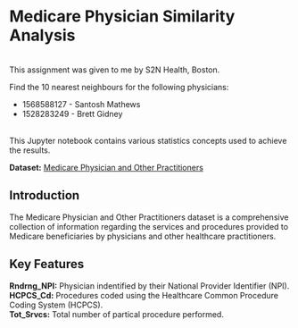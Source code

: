 # Medicare Physician Similarity Analysis</span>
<br>
This assignment was given to me by S2N Health, Boston.
<br>

Find the 10 nearest neighbours for the following physicians:
 - 1568588127 - Santosh Mathews
 - 1528283249 - Brett Gidney

<br>
This Jupyter notebook contains various statistics concepts used to achieve the results.
<br>

**Dataset:** [Medicare Physician and Other Practitioners](https://data.cms.gov/provider-summary-by-type-of-service/medicare-physician-other-practitioners/medicare-physician-other-practitioners-by-provider-and-service/data)

## Introduction
The Medicare Physician and Other Practitioners dataset is a comprehensive collection of information regarding the services and procedures provided to Medicare beneficiaries by physicians and other healthcare practitioners.

## Key Features
**Rndrng_NPI:** Physician indentified by their National Provider Identifier (NPI).<br>
**HCPCS_Cd:** Procedures coded using the Healthcare Common Procedure Coding System (HCPCS).<br>
**Tot_Srvcs:** Total number of partical procedure performed.<br>
